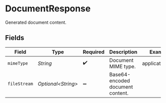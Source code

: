 # DocumentResponse

Generated document content.


## Fields

| Field                            | Type                             | Required                         | Description                      | Example                          |
| -------------------------------- | -------------------------------- | -------------------------------- | -------------------------------- | -------------------------------- |
| `mimeType`                       | *String*                         | :heavy_check_mark:               | Document MIME type.              | application/pdf                  |
| `fileStream`                     | *Optional\<String>*              | :heavy_minus_sign:               | Base64-encoded document content. | <file content in base64 format>  |